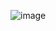 ![image](https://user-images.githubusercontent.com/113351455/212032332-3b9af99c-e4bb-4fc6-affb-1d277efad724.png)
